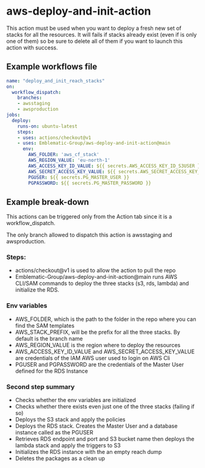 # aws-deploy-and-init-action

This action must be used when you want to deploy a fresh new set of stacks for all the resources. It will fails if stacks already exist (even if is only one of them) so be sure to delete all of them if you want to launch this action with success.

## Example workflows file
```yaml
name: "deploy_and_init_reach_stacks"
on:
  workflow_dispatch:
    branches:
    - awsstaging
    - awsproduction
jobs:
  deploy:
    runs-on: ubuntu-latest
    steps:
    - uses: actions/checkout@v1
    - uses: Emblematic-Group/aws-deploy-and-init-action@main
      env:
        AWS_FOLDER: 'aws_cf_stack'
        AWS_REGION_VALUE: 'eu-north-1'
        AWS_ACCESS_KEY_ID_VALUE: ${{ secrets.AWS_ACCESS_KEY_ID_S3USER }}
        AWS_SECRET_ACCESS_KEY_VALUE: ${{ secrets.AWS_SECRET_ACCESS_KEY_S3USER }}
        PGUSER: ${{ secrets.PG_MASTER_USER }}
        PGPASSWORD: ${{ secrets.PG_MASTER_PASSWORD }}
```

## Example break-down
This actions can be triggered only from the Action tab since it is a workflow_dispatch.

The only branch allowed to dispatch this action is awsstaging and awsproduction.

### Steps:
- actions/checkout@v1 is used to allow the action to pull the repo
- Emblematic-Group/aws-deploy-and-init-action@main runs AWS CLI/SAM commands to deploy the three stacks (s3, rds, lambda) and initialize the RDS.

### Env variables
- AWS_FOLDER, which is the path to the folder in the repo where you can find the SAM templates
- AWS_STACK_PREFIX, will be the prefix for all the three stacks. By default is the branch name
- AWS_REGION_VALUE is the region where to deploy the resources
- AWS_ACCESS_KEY_ID_VALUE and AWS_SECRET_ACCESS_KEY_VALUE are credentials of the IAM AWS user used to login on AWS Cli
- PGUSER and PGPASSWORD are the credentials of the Master User defined for the RDS Instance


### Second step summary
- Checks whether the env variables are initialized
- Checks whether there exists even just one of the three stacks (failing if so)
- Deploys the S3 stack and apply the policies
- Deploys the RDS stack. Creates the Master User and a database instance called as the PGUSER
- Retrieves RDS endpoint and port and S3 bucket name then deploys the lambda stack and apply the triggers to S3
- Initializes the RDS instance with the an empty reach dump
- Deletes the packages as a clean up
